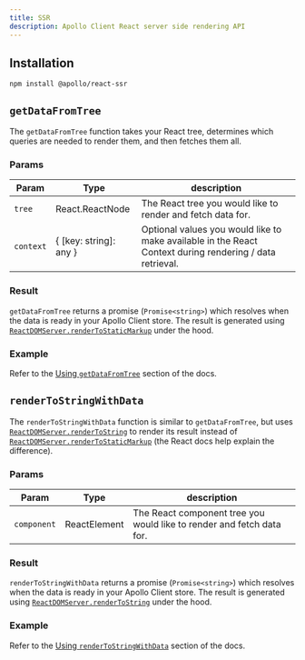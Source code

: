 ```yaml
---
title: SSR
description: Apollo Client React server side rendering API
---
```


## Installation

```
npm install @apollo/react-ssr
```

## `getDataFromTree`

The `getDataFromTree` function takes your React tree, determines which queries are needed to render them, and then fetches them all.

### Params

| Param | Type | description |
| - | - | - |
| `tree` | React.ReactNode | The React tree you would like to render and fetch data for. |
| `context` | { [key: string]: any } | Optional values you would like to make available in the React Context during rendering / data retrieval. |

### Result

`getDataFromTree` returns a promise (`Promise<string>`) which resolves when the data is ready in your Apollo Client store. The result is generated using [`ReactDOMServer.renderToStaticMarkup`](https://reactjs.org/docs/react-dom-server.html#rendertostaticmarkup) under the hood.

### Example

Refer to the [Using `getDataFromTree`](/performance/server-side-rendering/#using-getdatafromtree) section of the docs.

## `renderToStringWithData`

The `renderToStringWithData` function is similar to `getDataFromTree`, but uses [`ReactDOMServer.renderToString`](https://reactjs.org/docs/react-dom-server.html#rendertostring) to render its result instead of [`ReactDOMServer.renderToStaticMarkup`](https://reactjs.org/docs/react-dom-server.html#rendertostaticmarkup) (the React docs help explain the difference).

### Params

| Param | Type | description |
| - | - | - |
| `component` | ReactElement<any> | The React component tree you would like to render and fetch data for. |

### Result

`renderToStringWithData` returns a promise (`Promise<string>`) which resolves when the data is ready in your Apollo Client store. The result is generated using [`ReactDOMServer.renderToString`](https://reactjs.org/docs/react-dom-server.html#rendertostring) under the hood.

### Example

Refer to the [Using `renderToStringWithData`](/performance/server-side-rendering/#using-rendertostringwithdata) section of the docs.
